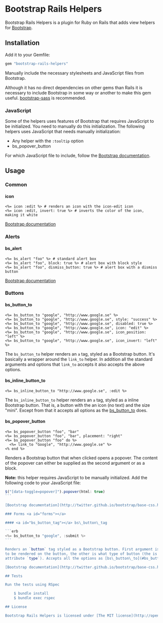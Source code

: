 # Bootstrap Rails Helpers

Bootstrap Rails Helpers is a plugin for Ruby on Rails that adds view helpers for
[Bootstrap](http://twitter.github.io/bootstrap/).

## Installation

Add it to your Gemfile:

```ruby
gem "bootstrap-rails-helpers"
```

Manually include the necessary stylesheets and JavaScript files from Bootstrap.

Although it has no direct dependencies on other gems than Rails it is necessary
to include Bootstrap in some way or another to make this gem useful.
[bootstrap-sass](https://github.com/thomas-mcdonald/bootstrap-sass) is
recommended.

### JavaScript

Some of the helpers uses features of Bootstrap that requires JavaScript to be
initialized. You need to manually do this initialization. The following helpers
uses JavaScript that needs manually initialization:

* Any helper with the `:tooltip` option
* bs\_popover\_button

For which JavaScript file to include, follow the
[Bootstrap documentation](http://twitter.github.io/bootstrap/javascript.html).

## Usage

### <a id="common"></a>Common

#### <a id="icon"></a>icon

```erb
<%= icon :edit %> # renders an icon with the icon-edit icon
<%= icon :edit, invert: true %> # inverts the color of the icon, making it white
```

[Bootstrap documentation](http://twitter.github.io/bootstrap/base-css.html#icons)

### <a id="alerts"></a>Alerts

#### <a id="bs_alert"></a>bs\_alert
```erb
<%= bs_alert "foo" %> # standard alert box
<%= bs_alert "foo", block: true %> # alert box with block style
<%= bs_alert "foo", dismiss_button: true %> # alert box with a dismiss button
```

[Bootstrap documentation](http://twitter.github.io/bootstrap/components.html#alerts)

### <a id="buttons"></a>Buttons

#### <a id="bs_button_to"></a>bs\_button\_to

```erb
<%= bs_button_to "google", "http://www.google.se" %>
<%= bs_button_to "google", "http://www.google.se", style: "success" %>
<%= bs_button_to "google", "http://www.google.se", disabled: true %>
<%= bs_button_to "google", "http://www.google.se", icon: "edit" %>
<%= bs_button_to "google", "http://www.google.se", icon_position: "left" %>
<%= bs_button_to "google", "http://www.google.se", icon_invert: "left" %>
```

The `bs_button_to` helper renders an `a` tag, styled as a Bootstrap button. It's
basically a wrapper around the `link_to` helper. In addition all the standard
arguments and options that `link_to` accepts it also accepts the above options.

#### <a id="bs_inline_button_to"></a>bs\_inline\_button\_to

```erb
<%= bs_inline_button_to "http://www.google.se", :edit %>
```

The `bs_inline_button_to` helper renders an `a` tag, styled as a inline
Bootstrap button. That is, a button with the an icon (no text) and the size
"mini". Except from that it accepts all options as the [bs\_button\_to](#bs_button_to) does.

#### <a id="bs_popover_button"></a>bs\_popover\_button

```erb
<%= bs_popover_button "foo", "bar"
<%= bs_popover_button "foo", "bar", placement: "right"
<%= bs_popover_button "foo" do %>
  <%= link_to "Google", "http://www.google.se" %>
<% end %>
```

Renders a Bootstrap button that when clicked opens a popover. The content of the
popover can either be supplied as the second argument or as a block.

**Note:** this helper requires JavaScript to be manually initialized. Add the
following code to your JavaScript file:

````javascript
$("[data-toggle=popover]").popover(html: true)
```

[Bootstrap documentation](http://twitter.github.io/bootstrap/base-css.html#buttons)

### Forms <a id="forms"></a>

#### <a id="bs_button_tag"></a> bs\_button\_tag

```erb
<%= bs_button_to "google", :submit %>
```

Renders an `button` tag styled as a Bootstrap button. First argument is the text
to be rendered on the button, the other is what type of button (the is the HTML
attribute `type`). Accepts all the options as [bs\_button\_to](#bs_button_to) does.

[Bootstrap documentation](http://twitter.github.io/bootstrap/base-css.html#buttons)

## Tests

Run the tests using RSpec

	$ bundle install
	$ bundle exec rspec

## License

Bootstrap Rails Helpers is licensed under [The MIT license](http://opensource.org/licenses/MIT)